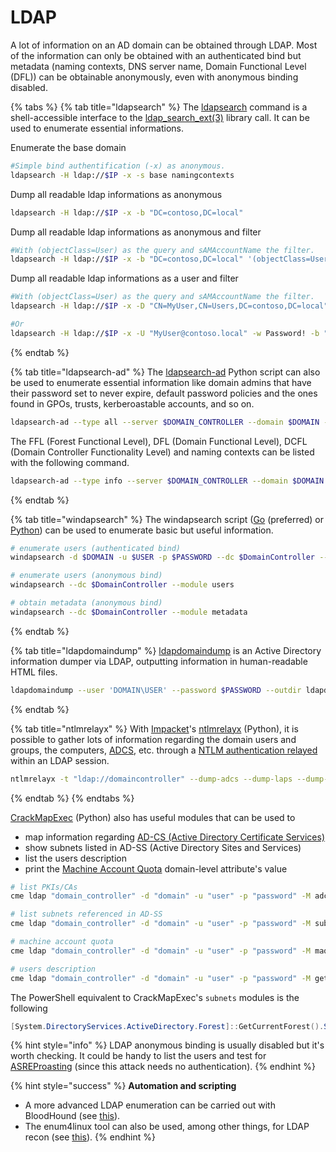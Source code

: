 # LDAP

A lot of information on an AD domain can be obtained through LDAP. Most of the information can only be obtained with an authenticated bind but metadata (naming contexts, DNS server name, Domain Functional Level (DFL)) can be obtainable anonymously, even with anonymous binding disabled.

{% tabs %}
{% tab title="ldapsearch" %}
The [ldapsearch](https://linux.die.net/man/1/ldapsearch) command is a shell-accessible interface to the [ldap_search_ext(3)](https://linux.die.net/man/3/ldap_search_ext) library call. It can be used to enumerate essential informations. 

Enumerate the base domain
```bash
#Simple bind authentification (-x) as anonymous.
ldapsearch -H ldap://$IP -x -s base namingcontexts
```

Dump all readable ldap informations as anonymous
```bash
ldapsearch -H ldap://$IP -x -b "DC=contoso,DC=local"
```

Dump all readable ldap informations as anonymous and filter
```bash
#With (objectClass=User) as the query and sAMAccountName the filter.
ldapsearch -H ldap://$IP -x -b "DC=contoso,DC=local" '(objectClass=User)' sAMAccountName
```

Dump all readable ldap informations as a user and filter
```bash
#With (objectClass=User) as the query and sAMAccountName the filter.
ldapsearch -H ldap://$IP -x -D "CN=MyUser,CN=Users,DC=contoso,DC=local" -w Password! -b "DC=contoso,DC=local" '(objectClass=User)' sAMAccountName

#Or
ldapsearch -H ldap://$IP -x -U "MyUser@contoso.local" -w Password! -b "DC=contoso,DC=local" '(objectClass=User)' sAMAccountName
```

{% endtab %}

{% tab title="ldapsearch-ad" %}
The [ldapsearch-ad](https://github.com/yaap7/ldapsearch-ad) Python script can also be used to enumerate essential information like domain admins that have their password set to never expire, default password policies and the ones found in GPOs, trusts, kerberoastable accounts, and so on.

```bash
ldapsearch-ad --type all --server $DOMAIN_CONTROLLER --domain $DOMAIN --username $USER --password $PASSWORD
```

The FFL (Forest Functional Level), DFL (Domain Functional Level), DCFL (Domain Controller Functionality Level) and naming contexts can be listed with the following command.

```bash
ldapsearch-ad --type info --server $DOMAIN_CONTROLLER --domain $DOMAIN --username $USER --password $PASSWORD
```
{% endtab %}

{% tab title="windapsearch" %}
The windapsearch script ([Go](https://github.com/ropnop/go-windapsearch) (preferred) or [Python](https://github.com/ropnop/windapsearch)) can be used to enumerate basic but useful information.

```bash
# enumerate users (authenticated bind)
windapsearch -d $DOMAIN -u $USER -p $PASSWORD --dc $DomainController --module users

# enumerate users (anonymous bind)
windapsearch --dc $DomainController --module users

# obtain metadata (anonymous bind)
windapsearch --dc $DomainController --module metadata
```
{% endtab %}

{% tab title="ldapdomaindump" %}
[ldapdomaindump](https://github.com/dirkjanm/ldapdomaindump) is an Active Directory information dumper via LDAP, outputting information in human-readable HTML files.

```bash
ldapdomaindump --user 'DOMAIN\USER' --password $PASSWORD --outdir ldapdomaindump $DOMAIN_CONTROLLER
```
{% endtab %}

{% tab title="ntlmrelayx" %}
With [Impacket](https://github.com/SecureAuthCorp/impacket)'s [ntlmrelayx](https://github.com/SecureAuthCorp/impacket/blob/master/examples/ntlmrelayx.py) (Python), it is possible to gather lots of information regarding the domain users and groups, the computers, [ADCS](../movement/ad-cs/), etc. through a [NTLM authentication relayed](../movement/ntlm/relay.md) within an LDAP session.

```bash
ntlmrelayx -t "ldap://domaincontroller" --dump-adcs --dump-laps --dump-gmsa
```
{% endtab %}
{% endtabs %}

[CrackMapExec](https://github.com/byt3bl33d3r/CrackMapExec) (Python) also has useful modules that can be used to

* map information regarding [AD-CS (Active Directory Certificate Services)](../movement/ad-cs/)
* show subnets listed in AD-SS (Active Directory Sites and Services)
* list the users description
* print the [Machine Account Quota](../movement/domain-settings/machineaccountquota.md) domain-level attribute's value

```bash
# list PKIs/CAs
cme ldap "domain_controller" -d "domain" -u "user" -p "password" -M adcs

# list subnets referenced in AD-SS
cme ldap "domain_controller" -d "domain" -u "user" -p "password" -M subnets

# machine account quota
cme ldap "domain_controller" -d "domain" -u "user" -p "password" -M maq

# users description
cme ldap "domain_controller" -d "domain" -u "user" -p "password" -M get-desc-users
```

The PowerShell equivalent to CrackMapExec's `subnets` modules is the following

```powershell
[System.DirectoryServices.ActiveDirectory.Forest]::GetCurrentForest().Sites.Subnets
```

{% hint style="info" %}
LDAP anonymous binding is usually disabled but it's worth checking. It could be handy to list the users and test for [ASREProasting](../movement/kerberos/asreproast.md) (since this attack needs no authentication).
{% endhint %}

{% hint style="success" %}
**Automation and scripting**

* A more advanced LDAP enumeration can be carried out with BloodHound (see [this](bloodhound.md)).
* The enum4linux tool can also be used, among other things, for LDAP recon (see [this](enum4linux.md)).
{% endhint %}

